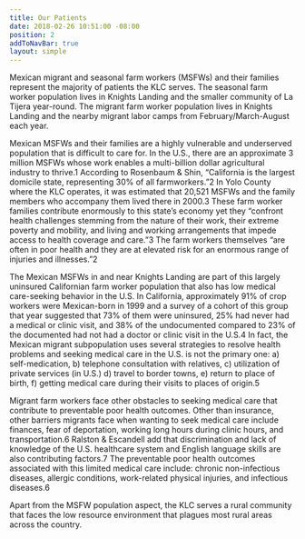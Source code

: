 ```yaml
---
title: Our Patients
date: 2018-02-26 10:51:00 -08:00
position: 2
addToNavBar: true
layout: simple
---
```


Mexican migrant and seasonal farm workers (MSFWs) and their families represent the majority of patients the KLC serves. The seasonal farm worker population lives in Knights Landing and the smaller community of La Tijera year-round. The migrant farm worker population lives in Knights Landing and the nearby migrant labor camps from February/March-August each year. 

Mexican MSFWs and their families are a highly vulnerable and underserved population that is difficult to care for. In the U.S., there are an approximate 3 million MSFWs whose work enables a multi-billion dollar agricultural industry to thrive.1 According to Rosenbaum & Shin, “California is the largest domicile state, representing 30% of all farmworkers.”2 In Yolo County where the KLC operates, it was estimated that 20,521 MSFWs and the family members who accompany them lived there in 2000.3 These farm worker families contribute enormously to this state’s economy yet they “confront health challenges stemming from the nature of their work, their extreme poverty and mobility, and living and working arrangements that impede access to health coverage and care.”3 The farm workers themselves “are often in poor health and they are at elevated risk for an enormous range of injuries and illnesses.”2 

The Mexican MSFWs in and near Knights Landing are part of this largely uninsured Californian farm worker population that also has low medical care-seeking behavior in the U.S. In California, approximately 91% of crop workers were Mexican-born in 1999 and a survey of a cohort of this group that year suggested that 73% of them were uninsured, 25% had never had a medical or clinic visit, and 38% of the undocumented compared to 23% of the documented had not had a doctor or clinic visit in the U.S.4 In fact, the Mexican migrant subpopulation uses several strategies to resolve health problems and seeking medical care in the U.S. is not the primary one: a) self-medication, b) telephone consultation with relatives, c) utilization of private services (in U.S.) d) travel to border towns, e) return to place of birth, f) getting medical care during their visits to places of origin.5 

Migrant farm workers face other obstacles to seeking medical care that contribute to preventable poor health outcomes. Other than insurance, other barriers migrants face when wanting to seek medical care include finances, fear of deportation, working long hours during clinic hours, and transportation.6 Ralston & Escandell add that discrimination and lack of knowledge of the U.S. healthcare system and English language skills are also contributing factors.7 The preventable poor health outcomes associated with this limited medical care include: chronic non-infectious diseases, allergic conditions, work-related physical injuries, and infectious diseases.6 

Apart from the MSFW population aspect, the KLC serves a rural community that faces the low resource environment that plagues most rural areas across the country.